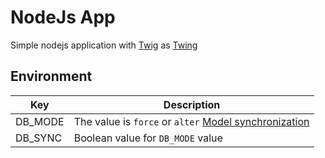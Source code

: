 # NodeJs App

Simple nodejs application with [Twig](https://twig.symfony.com) as [Twing](https://nightlycommit.github.io/twing)

## Environment

| Key | Description |
|-----|-------------|
| DB_MODE | The value is `force` or `alter` [Model synchronization](https://sequelize.org/master/manual/model-basics.html) |
| DB_SYNC | Boolean value for `DB_MODE` value |
